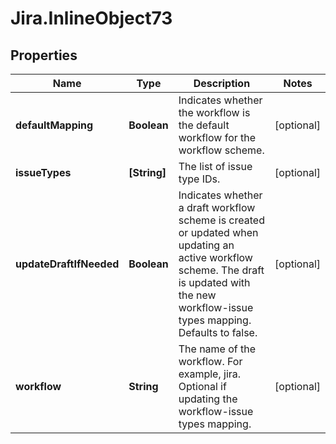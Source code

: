 # Jira.InlineObject73

## Properties

Name | Type | Description | Notes
------------ | ------------- | ------------- | -------------
**defaultMapping** | **Boolean** | Indicates whether the workflow is the default workflow for the workflow scheme. | [optional] 
**issueTypes** | **[String]** | The list of issue type IDs. | [optional] 
**updateDraftIfNeeded** | **Boolean** | Indicates whether a draft workflow scheme is created or updated when updating an active workflow scheme. The draft is updated with the new workflow-issue types mapping. Defaults to false. | [optional] 
**workflow** | **String** | The name of the workflow. For example, jira. Optional if updating the workflow-issue types mapping. | [optional] 


